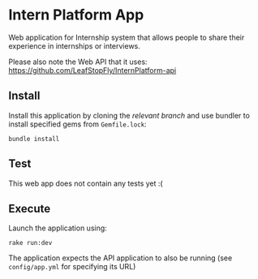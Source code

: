 # Intern Platform App
Web application for Internship system that allows people to share their experience in internships or interviews.

Please also note the Web API that it uses: https://github.com/LeafStopFly/InternPlatform-api

## Install

Install this application by cloning the *relevant branch* and use bundler to install specified gems from `Gemfile.lock`:

```shell
bundle install
```

## Test

This web app does not contain any tests yet :(

## Execute

Launch the application using:

```shell
rake run:dev
```

The application expects the API application to also be running (see `config/app.yml` for specifying its URL)
